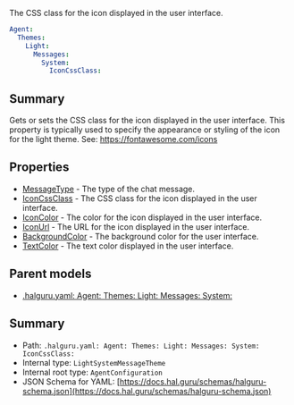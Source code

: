 <!--
title: IconCssClass
description: The CSS class for the icon displayed in the user interface.
version: 1.40.3-beta.6
generated: true
date: 2025-04-28
node: This file is generated by the command-line program: `halguru manual -c -m`
-->


The CSS class for the icon displayed in the user interface.

```yaml
Agent:
  Themes:
    Light:
      Messages:
        System:
          IconCssClass:
```

## Summary

Gets or sets the CSS class for the icon displayed in the user interface. This property is typically used to specify the appearance or styling of the icon for the light theme. See: https://fontawesome.com/icons

## Properties

* [MessageType]((halguru)-agent-themes-light-messages-system-messagetype.md) - The type of the chat message.
* [IconCssClass]((halguru)-agent-themes-light-messages-system-iconcssclass.md) - The CSS class for the icon displayed in the user interface.
* [IconColor]((halguru)-agent-themes-light-messages-system-iconcolor.md) - The color for the icon displayed in the user interface.
* [IconUrl]((halguru)-agent-themes-light-messages-system-iconurl.md) - The URL for the icon displayed in the user interface.
* [BackgroundColor]((halguru)-agent-themes-light-messages-system-backgroundcolor.md) - The background color for the user interface.
* [TextColor]((halguru)-agent-themes-light-messages-system-textcolor.md) - The text color displayed in the user interface.

## Parent models

* [.halguru.yaml: Agent: Themes: Light: Messages: System:]((halguru)-agent-themes-light-messages-system.md)
## Summary

* Path: `.halguru.yaml: Agent: Themes: Light: Messages: System: IconCssClass:`
* Internal type: `LightSystemMessageTheme`
* Internal root type: `AgentConfiguration`
* JSON Schema for YAML: [https://docs.hal.guru/schemas/halguru-schema.json](https://docs.hal.guru/schemas/halguru-schema.json)
